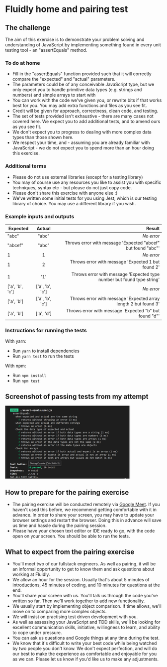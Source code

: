 # Fluidly home and pairing test

## The challenge

The aim of this exercise is to demonstrate your problem solving and understanding of JavaScript by implementing something found in every unit testing tool - an "assertEquals" method.

### To do at home

- Fill in the "assertEquals" function provided such that it will correctly compare the "expected" and "actual" parameters.
- The parameters could be of any conceivable JavaScript type, but we only expect you to handle primitive data types (e.g. strings and numbers) and simple arrays to start with
- You can work with the code we've given you, or rewrite bits if that works best for you. You may add extra functions and files as you see fit.
- Credit will be given for approach, correctness, clean code, and testing.
- The set of tests provided isn't exhaustive - there are many cases not covered here. We expect you to add additional tests, and to amend ours as you see fit.
- We don't expect you to progress to dealing with more complex data types than those shown here.
- We respect your time, and - assuming you are already familiar with JavaScript - we do not expect you to spend more than an hour doing this exercise.

### Additional terms

- Please do not use external libraries (except for a testing library)
- You may of course use any resources you like to assist you with specific techniques, syntax etc - but please do not just copy code.
- Please don't share this exercise with anyone else :)
- We've written some initial tests for you using Jest, which is our testing library of choice. You may use a different library if you wish.

### Example inputs and outputs

| Expected        |     Actual      |                                                                 Result |
| --------------- | :-------------: | ---------------------------------------------------------------------: |
| "abc"           |      "abc"      |                                                             _No error_ |
| "abcef"         |      "abc"      |           Throws error with message 'Expected "abcef" but found "abc"' |
| 1               |        1        |                                                             _No error_ |
| 1               |        2        |                     Throws error with message 'Expected 1 but found 2' |
| 1               |       '1'       | Throws error with message 'Expected type number but found type string' |
| ['a', 'b', 'c'] | ['a', 'b', 'c'] |                                                             _No error_ |
| ['a', 'b']      | ['a', 'b', 'c'] |        Throws error with message 'Expected array length 2 but found 3' |
| ['a', 'b']      |   ['a', 'd']    |                 Throws error with message 'Expected "b" but found "d"' |

### Instructions for running the tests

With yarn:

- Run `yarn` to install dependencies
- Run `yarn test` to run the tests

With npm:

- Run `npm install`
- Run `npm test`

## Screenshot of passing tests from my attempt
<img src="Passing tests image.PNG" width=400>

## How to prepare for the pairing exercise

- The pairing exercise will be conducted remotely via [Google Meet](https://meet.google.com/). If you haven't used this before, we recommend getting comfortable with it in advance. In order to share your screen, you may have to update your browser settings and restart the browser. Doing this in advance will save us time and hassle during the pairing session.
- Please have your chosen text editor or IDE ready to go, with the code open on your screen. You should be able to run the tests.

## What to expect from the pairing exercise

- You'll meet two of our fullstack engineers. As well as pairing, it will be an informal opportunity to get to know them and ask questions about working at Fluidly.
- We allow an hour for the session. Usually that's about 5 minutes of introductions, 45 minutes of coding, and 10 minutes for questions at the end.
- You'll share your screen with us. You'll talk us through the code you've written so far. Then we'll work together to add new functionality.
- We usually start by implementing object comparison. If time allows, we'll move on to comparing more complex objects.
- We will insist on practising test driven development with you.
- As well as assessing your JavaScript and TDD skills, we'll be looking for excellent communication skills, initiative, willingness to learn, and ability to cope under pressure.
- You can ask us questions and Google things at any time during the test.
- We know that it's difficult to write your best code while being watched by two people you don't know. We don't expect perfection, and will do our best to make the experience as comfortable and enjoyable for you as we can. Please let us know if you'd like us to make any adjustments.
